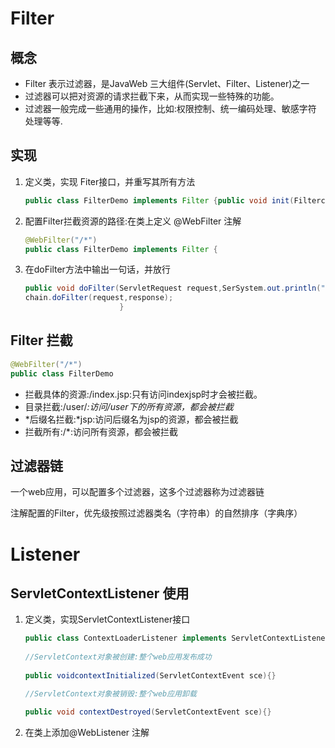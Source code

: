 # Filter

## 概念

- Filter 表示过滤器，是JavaWeb 三大组件(Servlet、Filter、Listener)之一
- 过滤器可以把对资源的请求拦截下来，从而实现一些特殊的功能。
- 过滤器一般完成一些通用的操作，比如:权限控制、统一编码处理、敏感字符 处理等等.

## 实现

1. 定义类，实现 Fiter接口，并重写其所有方法

   ```java
   public class FilterDemo implements Filter {public void init(Filterconfig filterconfig)public void doFilter(ServletRequest requestpublic void destroy(){}
   ```

   

2. 配置Filter拦截资源的路径:在类上定义 @WebFilter 注解

   ```java
   @WebFilter("/*")
   public class FilterDemo implements Filter {
   ```

3. 在doFilter方法中输出一句话，并放行

   ```java
   public void doFilter(ServletRequest request,SerSystem.out.println("filter 被执行了..."); //放行
   chain.doFilter(request,response);
                        }
   ```

## Filter 拦截

```java
@WebFilter("/*")
public class FilterDemo
```



- 拦截具体的资源:/index.jsp:只有访问indexjsp时才会被拦截。
- 目录拦截:/user/*:访问/user下的所有资源，都会被拦截*
- *后缀名拦截:*jsp:访问后缀名为jsp的资源，都会被拦截
- 拦截所有:/*:访问所有资源，都会被拦截

## 过滤器链

一个web应用，可以配置多个过滤器，这多个过滤器称为过滤器链

注解配置的Filter，优先级按照过滤器类名（字符串）的自然排序（字典序）

# Listener

## ServletContextListener 使用

1. 定义类，实现ServletContextListener接口
   ```java
   public class ContextLoaderListener implements ServletContextListener {
       
   //ServletContext对象被创建:整个web应用发布成功
       
   public voidcontextInitialized(ServletContextEvent sce){}
   
   //ServletContext对象被销毁:整个web应用卸载
   
   public void contextDestroyed(ServletContextEvent sce){}
   ```

   

2. 在类上添加@WebListener 注解

   
   